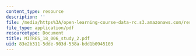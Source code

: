 ```yaml
---
content_type: resource
description: ''
file: /media/https%3A/open-learning-course-data-rc.s3.amazonaws.com/res-18-006-calculus-revisited-single-variable-calculus-fall-2010/83e2b3115dde903d538abdd1b0945103_MITRES_18_006_study_2.pdf
file_type: application/pdf
resourcetype: Document
title: MITRES_18_006_study_2.pdf
uid: 83e2b311-5dde-903d-538a-bdd1b0945103
---
```

